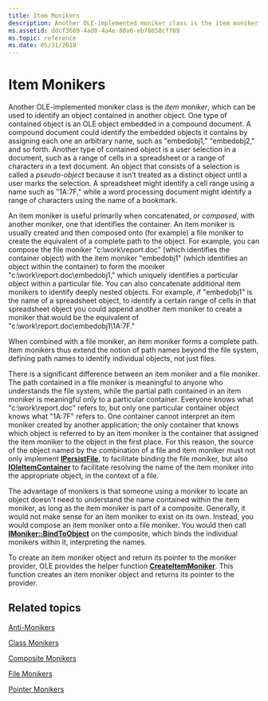 ```yaml
---
title: Item Monikers
description: Another OLE-implemented moniker class is the item moniker, which can be used to identify an object contained in another object.
ms.assetid: ddcf3669-4ad0-4a4e-80a6-eb78058cff09
ms.topic: reference
ms.date: 05/31/2018
---
```


# Item Monikers

Another OLE-implemented moniker class is the *item moniker*, which can be used to identify an object contained in another object. One type of contained object is an OLE object embedded in a compound document. A compound document could identify the embedded objects it contains by assigning each one an arbitrary name, such as "embedobj1," "embedobj2," and so forth. Another type of contained object is a user selection in a document, such as a range of cells in a spreadsheet or a range of characters in a text document. An object that consists of a selection is called a *pseudo-object* because it isn't treated as a distinct object until a user marks the selection. A spreadsheet might identify a cell range using a name such as "1A:7F," while a word processing document might identify a range of characters using the name of a bookmark.

An item moniker is useful primarily when concatenated, or *composed*, with another moniker, one that identifies the container. An item moniker is usually created and then composed onto (for example) a file moniker to create the equivalent of a complete path to the object. For example, you can compose the file moniker "c:\\work\\report.doc" (which identifies the container object) with the item moniker "embedobj1" (which identifies an object within the container) to form the moniker "c:\\work\\report.doc\\embedobj1," which uniquely identifies a particular object within a particular file. You can also concatenate additional item monikers to identify deeply nested objects. For example, if "embedobj1" is the name of a spreadsheet object, to identify a certain range of cells in that spreadsheet object you could append another item moniker to create a moniker that would be the equivalent of "c:\\work\\report.doc\\embedobj1\\1A:7F."

When combined with a file moniker, an item moniker forms a complete path. Item monikers thus extend the notion of path names beyond the file system, defining path names to identify individual objects, not just files.

There is a significant difference between an item moniker and a file moniker. The path contained in a file moniker is meaningful to anyone who understands the file system, while the partial path contained in an item moniker is meaningful only to a particular container. Everyone knows what "c:\\work\\report.doc" refers to, but only one particular container object knows what "1A:7F" refers to. One container cannot interpret an item moniker created by another application; the only container that knows which object is referred to by an item moniker is the container that assigned the item moniker to the object in the first place. For this reason, the source of the object named by the combination of a file and item moniker must not only implement [**IPersistFile**](/windows/desktop/api/ObjIdl/nn-objidl-ipersistfile), to facilitate binding the file moniker, but also [**IOleItemContainer**](/windows/desktop/api/OleIdl/nn-oleidl-ioleitemcontainer) to facilitate resolving the name of the item moniker into the appropriate object, in the context of a file.

The advantage of monikers is that someone using a moniker to locate an object doesn't need to understand the name contained within the item moniker, as long as the item moniker is part of a composite. Generally, it would not make sense for an item moniker to exist on its own. Instead, you would compose an item moniker onto a file moniker. You would then call [**IMoniker::BindToObject**](/windows/desktop/api/ObjIdl/nf-objidl-imoniker-bindtoobject) on the composite, which binds the individual monikers within it, interpreting the names.

To create an item moniker object and return its pointer to the moniker provider, OLE provides the helper function [**CreateItemMoniker**](/windows/desktop/api/Objbase/nf-objbase-createitemmoniker). This function creates an item moniker object and returns its pointer to the provider.

## Related topics

<dl> <dt>

[Anti-Monikers](anti-monikers.md)
</dt> <dt>

[Class Monikers](class-monikers.md)
</dt> <dt>

[Composite Monikers](composite-monikers.md)
</dt> <dt>

[File Monikers](file-monikers.md)
</dt> <dt>

[Pointer Monikers](pointer-monikers.md)
</dt> </dl>

 

 




